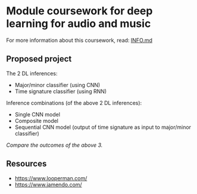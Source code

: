 # Module coursework for deep learning for audio and music

For more information about this coursework, read: [INFO.md](https://github.com/pranigopu/deepLearning--for--audio-music/blob/4e33739eea581d1f131ba4cc03d926456157d027/coursework/INFO.md)

## Proposed project

The 2 DL inferences:

- Major/minor classifier (using CNN)
- Time signature classifier (using RNN)

Inference combinations (of the above 2 DL inferences):

- Single CNN model
- Composite model
- Sequential CNN model (output of time signature as input to major/minor classifier)

_Compare the outcomes of the above 3._

## Resources

- https://www.looperman.com/
- https://www.jamendo.com/
